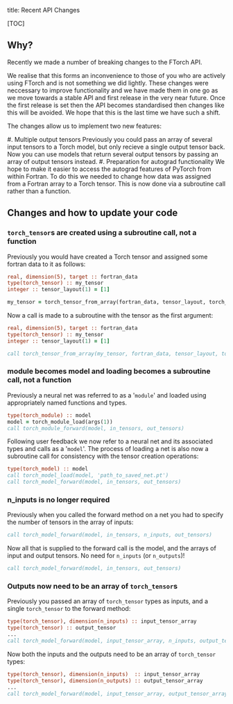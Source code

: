 title: Recent API Changes

[TOC]


## Why?

Recently we made a number of breaking changes to the FTorch API.

We realise that this forms an inconvenience to those of you who are actively
using FTorch and is not something we did lightly.
These changes were neccessary to improve functionality and we have made them in one go
as we move towards a stable API and first release in the very near future.
Once the first release is set then the API becomes standardised then changes like this
will be avoided. We hope that this is the last time we have such a shift.

The changes allow us to implement two new features:

#. Multiple output tensors
   Previously you could pass an array of several input tensors to a Torch model, but
   only recieve a single output tensor back. Now you can use models that return several
   output tensors by passing an array of output tensors instead.
#. Preparation for autograd functionality
   We hope to make it easier to access the autograd features of PyTorch from within Fortran.
   To do this we needed to change how data was assigned from a Fortran array to a Torch tensor.
   This is now done via a subroutine call rather than a function.


## Changes and how to update your code

### `torch_tensor`s are created using a subroutine call, not a function

Previously you would have created a Torch tensor and assigned some fortran data to it as follows:
```fortran
real, dimension(5), target :: fortran_data
type(torch_tensor) :: my_tensor
integer :: tensor_layout(1) = [1]

my_tensor = torch_tensor_from_array(fortran_data, tensor_layout, torch_kCPU)
```

Now a call is made to a subroutine with the tensor as the first argument:
```fortran
real, dimension(5), target :: fortran_data
type(torch_tensor) :: my_tensor
integer :: tensor_layout(1) = [1]

call torch_tensor_from_array(my_tensor, fortran_data, tensor_layout, torch_kCPU)
```


### module becomes model and loading becomes a subroutine call, not a function

Previously a neural net was referred to as a '`module`' and loaded using appropriately
named functions and types.
```fortran
type(torch_module) :: model
model = torch_module_load(args(1))
call torch_module_forward(model, in_tensors, out_tensors)
```

Following user feedback we now refer to a neural net and its associated types and calls
as a '`model`'.
The process of loading a net is also now a subroutine call for consistency with the
tensor creation operations:
```fortran
type(torch_model) :: model
call torch_model_load(model, 'path_to_saved_net.pt')
call torch_model_forward(model, in_tensors, out_tensors)

```


### n_inputs is no longer required

Previously when you called the forward method on a net you had to specify the number of tensors
in the array of inputs:
```fortran
call torch_model_forward(model, in_tensors, n_inputs, out_tensors)
```

Now all that is supplied to the forward call is the model, and the arrays of input and
output tensors. No need for `n_inputs` (or `n_outputs`)!
```fortran
call torch_model_forward(model, in_tensors, out_tensors)
```


### Outputs now need to be an array of `torch_tensor`s

Previously you passed an array of `torch_tensor` types as inputs, and a single `torch_tensor`
to the forward method:
```fortran
type(torch_tensor), dimension(n_inputs) :: input_tensor_array
type(torch_tensor) :: output_tensor
...
call torch_model_forward(model, input_tensor_array, n_inputs, output_tensor)
```

Now both the inputs and the outputs need to be an array of `torch_tensor` types:
```fortran
type(torch_tensor), dimension(n_inputs)  :: input_tensor_array
type(torch_tensor), dimension(n_outputs) :: output_tensor_array
...
call torch_model_forward(model, input_tensor_array, output_tensor_array)
```
